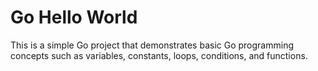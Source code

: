 # Go Hello World

This is a simple Go project that demonstrates basic Go programming concepts such as variables, constants, loops, conditions, and functions.

